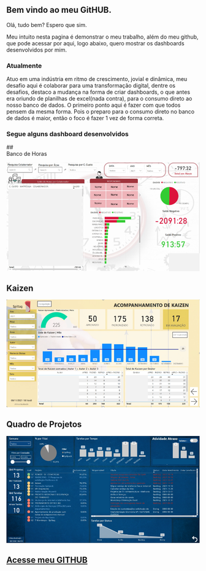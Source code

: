 ## Bem vindo ao meu GitHUB.

Olá, tudo bem? Espero que sim. 

Meu intuito nesta pagina é demonstrar o meu trabalho, além do meu github, que pode acessar por aqui, logo abaixo, quero mostrar os dashboards desenvolvidos por mim. 

### Atualmente

Atuo em uma indústria em ritmo de crescimento, jovial e dinâmica, meu desafio aqui é colaborar para uma transformação digital, dentre os desafios, destaco a mudança na forma de criar dashboards, o que antes era oriundo de planilhas de excel(nada contra), para o consumo direto ao nosso banco de dados. O primeiro ponto aqui é fazer com que todos pensem da mesma forma. Pois o preparo para o consumo direto no banco de dados é maior, então o foco é fazer 1 vez de forma correta.


### Segue alguns dashboard desenvolvidos
<dl>
## <dt>Banco de Horas</dt>

<p align ="center">
  <img width="800" src="src/assets/banco de horas.png">
 </p>
 
## <dt>Kaizen</dt>

 <p align ="center">
  <img width="800" src="src/assets/kaizen.png">
 </p>
 
## <dt>Quadro de Projetos</dt>

 <p align ="center">
  <img width="800" src="src/assets/quadro_projetos.png">
 </p>

</dl>


## [Acesse meu GITHUB](https://github.com/ronaldobribeiro)
